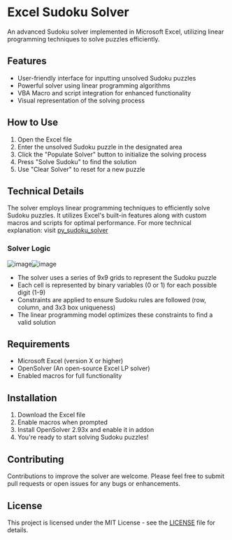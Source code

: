 # Excel Sudoku Solver

An advanced Sudoku solver implemented in Microsoft Excel, utilizing linear programming techniques to solve puzzles efficiently.

## Features

- User-friendly interface for inputting unsolved Sudoku puzzles
- Powerful solver using linear programming algorithms
- VBA Macro and script integration for enhanced functionality
- Visual representation of the solving process

## How to Use

1. Open the Excel file
2. Enter the unsolved Sudoku puzzle in the designated area
3. Click the "Populate Solver" button to initialize the solving process
4. Press "Solve Sudoku" to find the solution
5. Use "Clear Solver" to reset for a new puzzle

## Technical Details

The solver employs linear programming techniques to efficiently solve Sudoku puzzles. It utilizes Excel's built-in features along with custom macros and scripts for optimal performance. For more technical explanation: visit [py_sudoku_solver](https://github.com/choppystick/py-sudoku-solver)

### Solver Logic
![image](https://github.com/user-attachments/assets/02c03c8f-9e24-48f2-9675-8366dfa43533)![image](https://github.com/user-attachments/assets/a05f0f77-74e8-476d-8fe5-6561c252d0c9)

- The solver uses a series of 9x9 grids to represent the Sudoku puzzle
- Each cell is represented by binary variables (0 or 1) for each possible digit (1-9)
- Constraints are applied to ensure Sudoku rules are followed (row, column, and 3x3 box uniqueness)
- The linear programming model optimizes these constraints to find a valid solution

## Requirements

- Microsoft Excel (version X or higher)
- OpenSolver (An open-source Excel LP solver)
- Enabled macros for full functionality

## Installation

1. Download the Excel file
2. Enable macros when prompted
3. Install OpenSolver 2.93x and enable it in addon
4. You're ready to start solving Sudoku puzzles!

## Contributing

Contributions to improve the solver are welcome. Please feel free to submit pull requests or open issues for any bugs or enhancements.

## License

This project is licensed under the MIT License - see the [LICENSE](LICENSE.txt) file for details.
